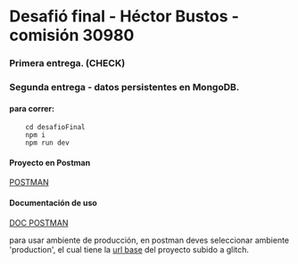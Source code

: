 # Desafió final - Héctor Bustos - comisión 30980

### Primera entrega. (CHECK)

### Segunda entrega - datos persistentes en MongoDB.

#### para correr:

```
    cd desafioFinal
    npm i
    npm run dev
```

#### Proyecto en Postman

[POSTMAN](https://app.getpostman.com/join-team?invite_code=ad3903c58b72a1c7dd049ee25a637fca&ws=5c4a00a3-35fb-482a-a6bb-835d3ce2c1f9)

#### Documentación de uso

[DOC POSTMAN](https://documenter.getpostman.com/view/12889914/UzBqqRdj)

para usar ambiente de producción, en postman deves seleccionar ambiente 'production', el cual tiene la [url base](https://oceanic-pitch-sweatpants.glitch.me) del proyecto subido a glitch.
